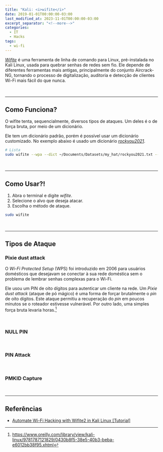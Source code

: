 ```yaml
---
title: "Kali: <i>wifite</i>"
date: 2019-01-01T00:00:00-03:00
last_modified_at: 2023-11-01T00:00:00-03:00
excerpt_separator: "<!--more-->"
categories:
  - IT
  - Hacks
tags:
  - wi-fi
---
```


[_Wifite_](https://github.com/derv82/wifite2) é uma ferramenta de linha de comando para Linux, pré-instalada no Kali Linux, usada para quebrar senhas de redes sem fio. Ele depende de diferentes ferramentas mais antigas, principalmente do conjunto Aircrack-NG, tornando o processo de digitalização, auditoria e detecção de clientes Wi-Fi mais fácil do que nunca.

<br>

---

## Como Funciona?

O wifite tenta, sequencialmente, diversos tipos de ataques.
Um deles é o de força bruta, por meio de um dicionário.

Ele tem um dicionário padrão, porém é possível usar um dicionário customizado. No exemplo abaixo é usado um dicionário [_rockyou2021_](https://github.com/ohmybahgosh/RockYou2021.txt).

```bash
# Lista
sudo wifite --wpa --dict ~/Documents/Datasets/my_hat/rockyou2021.txt --kill
```

<br>

---

## Como Usar?!

1. Abra o terminal e digite _wifite_.
2. Selecione o alvo que deseja atacar.
3. Escolha o método de ataque.

```bash
sudo wifite
```

<br>

---

## Tipos de Ataque

### Pixie dust attack

O _Wi-Fi Protected Setup_ (WPS) foi introduzido em 2006 para usuários domésticos que desejavam se conectar à sua rede doméstica sem o problema de lembrar senhas complexas para o Wi-Fi.

Ele usou um PIN de oito dígitos para autenticar um cliente na rede. Um _Pixie dust attack_ (ataque de pó mágico) é uma forma de forçar brutalmente o _pin_ de oito dígitos. Este ataque permitiu a recuperação do _pin_ em poucos minutos se o roteador estivesse vulnerável. Por outro lado, uma simples força bruta levaria horas.[^1]

[^1]: https://www.oreilly.com/library/view/kali-linux/9781787121829/0430b8f5-38e5-40b3-beba-e6012bb38f95.xhtml

<br>

### NULL PIN

<br>

### PIN Attack

<br>

### PMKID Capture

<br>

---

## Referências

- [Automate Wi-Fi Hacking with Wifite2 in Kali Linux [Tutorial]](https://www.youtube.com/watch?v=qpnpI_mF3Aw)
